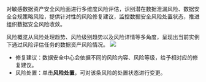对敏感数据资产安全风险面进行多维度风险评估，识别潜在数据泄漏风险、数据安全合规策略风险，提供针对性的风险修复建议，监控数据安全风险处置状态，推进组织数据安全风险收敛。


风险概览从风险处理趋势、风险级别趋势以及风险详情等多角度，呈现出当前实例下通过风险评估任务的数据资产风险情况。
![](https://qcloudimg.tencent-cloud.cn/raw/18bfa3f1e8bab7af944497c63c0063fe.png)
- 修复建议：数据安全中心会依据不同的风险内容、风险等级，给予相对应的修复建议。
- 风险处置：单击**风险处置**，可对该条风险的处置状态进行变更。
